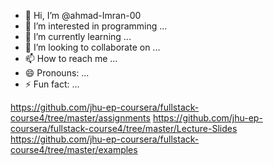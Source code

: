 - 👋 Hi, I’m @ahmad-Imran-00
- 👀 I’m interested in programming ...
- 🌱 I’m currently learning ...
- 💞️ I’m looking to collaborate on ...
- 📫 How to reach me ...
- 😄 Pronouns: ...
- ⚡ Fun fact: ...

https://github.com/jhu-ep-coursera/fullstack-course4/tree/master/assignments
https://github.com/jhu-ep-coursera/fullstack-course4/tree/master/Lecture-Slides
https://github.com/jhu-ep-coursera/fullstack-course4/tree/master/examples
<!---
ahmad-Imran-00/ahmad-Imran-00 is a ✨ special ✨ repository because its `README.md` (this file) appears on your GitHub profile.
You can click the Preview link to take a look at your changes.
--->
